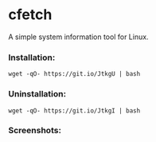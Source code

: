 # cfetch
 A simple system information tool for Linux. 
 
 ### Installation:
 ```
wget -qO- https://git.io/JtkgU | bash
 ```

### Uninstallation:
```
wget -qO- https://git.io/JtkgI | bash
```

### Screenshots:

